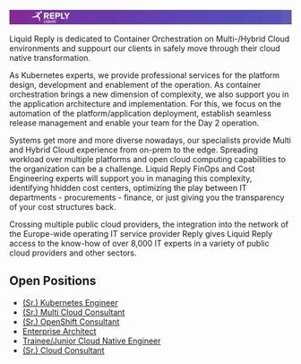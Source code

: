 ![Liquid Reply](./media/LiquidReply.png)

Liquid Reply is dedicated to Container Orchestration on Multi-/Hybrid Cloud environments and suppourt our clients in safely move through their cloud native transformation.   

As Kubernetes experts, we provide professional services for the platform design, development and enablement of the operation. As container orchestration brings a new dimension of complexity, we also support you in the application architecture and implementation. For this, we focus on the automation of the platform/application deployment, establish seamless release management and enable your team for the Day 2 operation.  

Systems get more and more diverse nowadays, our specialists provide Multi and Hybrid Cloud experience from on-prem to the edge. Spreading workload over multiple platforms and open cloud computing capabilities to the organization can be a challenge. Liquid Reply FinOps and Cost Engineering experts will support you in managing this complexity, identifying hhidden cost centers, optimizing the play between IT departments - procurements - finance, or just giving you the transparency of your cost structures back.   

Crossing multiple public cloud providers, the integration into the network of the Europe-wide operating IT service provider Reply gives Liquid Reply access to the know-how of over 8,000 IT experts in a variety of public cloud providers and other sectors. 

## Open Positions
* [(Sr.) Kubernetes Engineer](./active-jobs/k8s-engineer.md)
* [(Sr.) Multi Cloud Consultant](./active-jobs/multi-cloud-consultant.md)
* [(Sr.) OpenShift Consultant](./active-jobs/open-shift-consultant.md)
* [Enterprise Architect](./active-jobs/enterprise-architect.md)
* [Trainee/Junior Cloud Native Engineer](./active-jobs/cloud-native-engineering.md)
* [(Sr.) Cloud Consultant](./active-jobs/cloud-consultant.md)
